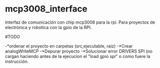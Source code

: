 # mcp3008_interface
Interfaz de comunicación con chip mcp3008 para la rpi. Para proyectos de electrónica y robotica con la gpio de la RPI.

#TODO

-*ordenar el proyecto en carpetas (src,ejecutable, raiz)
-*Crear analogWriteMCP
-*Depurar proyecto
-*Solucionar error DRIVERS SPI (no cargan haciendo antes de la ejecucion el "load gpio spi" o como fuere la instrucción.
